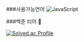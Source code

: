 ###사용가능언어
![JavaScript](https://img.shields.io/badge/JavaScript-F7DF1E.svg?&style=for-the-badge&logo=JavaScript&logoColor=white)

###백준 티어 👋

[![Solved.ac Profile](http://mazassumnida.wtf/api/v2/generate_badge?boj=zminsu5)](https://solved.ac/zminsu5/)
